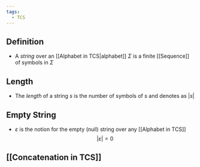 ```yaml
---
tags:
  - TCS
---
```

## Definition
- A *string* over an [[Alphabet in TCS|alphabet]] $\Sigma$ is a finite [[Sequence]] of symbols in $\Sigma$ 
## Length
- The *length* of a string $s$ is the number of symbols of $s$ and denotes as $|s|$
## Empty String
- $\varepsilon$ is the notion for the empty (null) string over any [[Alphabet in TCS]] 
$$|\varepsilon| = 0$$
## [[Concatenation in TCS]] 
